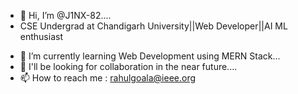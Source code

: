 - 👋 Hi, I’m @J1NX-82....
- CSE Undergrad at Chandigarh University||Web Developer||AI ML enthusiast
<!--- 👀 I’m interested in Cybersecurity and Ethical Hacking... --->

- 🌱 I’m currently learning Web Development using MERN Stack...
- 💞️ I'll be looking for collaboration in the near future....
- 📫 How to reach me : rahulgoala@ieee.org

<!---
J1NX-82/J1NX-82 is a ✨ special ✨ repository because its `README.md` (this file) appears on your GitHub profile.
You can click the Preview link to take a look at your changes.
--->

